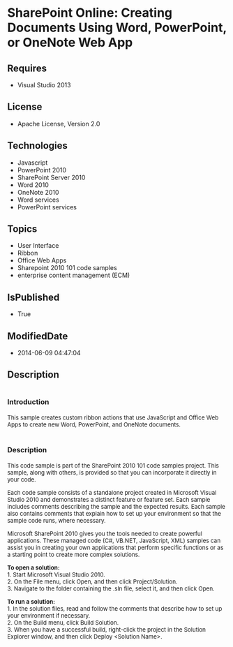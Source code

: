 # SharePoint Online: Creating Documents Using Word, PowerPoint, or OneNote Web App
## Requires
* Visual Studio 2013
## License
* Apache License, Version 2.0
## Technologies
* Javascript
* PowerPoint 2010
* SharePoint Server 2010
* Word 2010
* OneNote 2010
* Word services
* PowerPoint services
## Topics
* User Interface
* Ribbon
* Office Web Apps
* Sharepoint 2010 101 code samples
* enterprise content management (ECM)
## IsPublished
* True
## ModifiedDate
* 2014-06-09 04:47:04
## Description

<h1><span style="font-size:medium">Introduction</span></h1>
<p><span style="font-size:small">This sample creates custom ribbon actions that use JavaScript and Office Web Apps to create new Word, PowerPoint, and OneNote documents.</span></p>
<h1><span style="font-size:medium">Description</span></h1>
<p><span style="font-size:small">This code sample is part of the SharePoint 2010 101 code samples project. This sample, along with others, is provided so that you can incorporate it directly in your code.</span></p>
<p><span style="font-size:small">Each code sample consists of a standalone project created in Microsoft Visual Studio 2010 and demonstrates a distinct feature or feature set. Each sample includes comments describing the sample and the expected results. Each
 sample also contains comments that explain how to set up your environment so that the sample code runs, where necessary.</span></p>
<p><span style="font-size:small">Microsoft SharePoint 2010 gives you the tools needed to create powerful applications. These managed code (C#, VB.NET, JavaScript, XML) samples can assist you in creating your own applications that perform specific functions
 or as a starting point to create more complex solutions.</span></p>
<p><strong><span style="font-size:small">To open a solution:</span></strong><br>
<span style="font-size:small">1. Start Microsoft Visual Studio 2010.</span><br>
<span style="font-size:small">2. On the File menu, click Open, and then click Project/Solution.</span><br>
<span style="font-size:small">3. Navigate to the folder containing the .sln file, select it, and then click Open.</span></p>
<p><strong><span style="font-size:small">To run a solution:</span></strong><br>
<span style="font-size:small">1. In the solution files, read and follow the comments that describe how to set up your environment if necessary.</span><br>
<span style="font-size:small">2. On the Build menu, click Build Solution.</span><br>
<span style="font-size:small">3. When you have a successful build, right-click the project in the Solution Explorer window, and then click Deploy &lt;Solution Name&gt;.</span></p>
